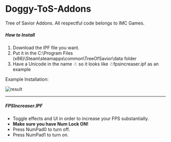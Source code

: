 # Doggy-ToS-Addons

Tree of Savior Addons. All respectful code belongs to IMC Games.

##### How to Install
1. Download the IPF file you want.
2. Put it in the C:\Program Files (x86)\Steam\steamapps\common\TreeOfSavior\data  folder
3. Have a Unicode in the name ☃  so it looks like ☃fpsincreaser.ipf  as an example

Example Installation:

![result](http://puu.sh/p0AhE/3d4db1ab35.png "Finished Result")

---

##### FPSIncreaser.IPF
* Toggle effects and UI in order to increase your FPS substantially.
* **Make sure you have Num Lock ON!**
* Press NumPad0 to turn off.
* Press NumPad1 to turn on.

